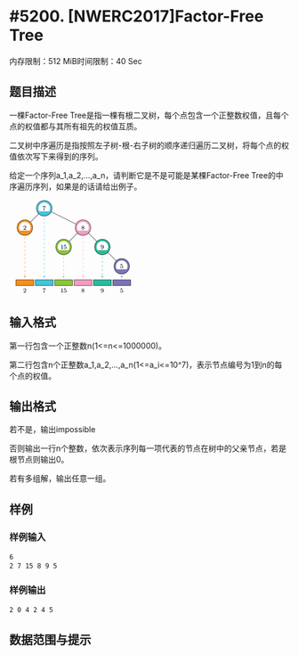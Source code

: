 # #5200. [NWERC2017]Factor-Free Tree

内存限制：512 MiB时间限制：40 Sec

## 题目描述

一棵Factor-Free Tree是指一棵有根二叉树，每个点包含一个正整数权值，且每个点的权值都与其所有祖先的权值互质。

二叉树中序遍历是指按照左子树-根-右子树的顺序递归遍历二叉树，将每个点的权值依次写下来得到的序列。

给定一个序列a_1,a_2,...,a_n，请判断它是不是可能是某棵Factor-Free Tree的中序遍历序列，如果是的话请给出例子。

![](upload/201803/1(1).jpg)

## 输入格式

第一行包含一个正整数n(1<=n<=1000000)。

第二行包含n个正整数a_1,a_2,...,a_n(1<=a_i<=10^7)，表示节点编号为1到n的每个点的权值。

## 输出格式

若不是，输出impossible

否则输出一行n个整数，依次表示序列每一项代表的节点在树中的父亲节点，若是根节点则输出0。

若有多组解，输出任意一组。

## 样例

### 样例输入

    
    6
    2 7 15 8 9 5
    

### 样例输出

    
    2 0 4 2 4 5
    

## 数据范围与提示

